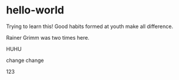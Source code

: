 # hello-world
Trying to learn this!
Good habits formed at youth make all difference.

Rainer Grimm was two times here.

HUHU

change change

123
